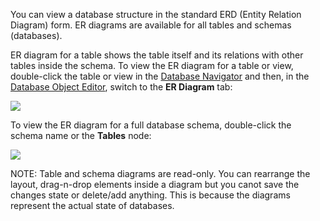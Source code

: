 You can view a database structure in the standard ERD (Entity Relation Diagram) form. ER diagrams are available for all tables and schemas (databases).  

ER diagram for a table shows the table itself and its relations with other tables inside the schema. To view the ER diagram for a table or view, double-click the table or view in the [Database Navigator](https://github.com/serge-rider/dbeaver/wiki/Database-Navigator) and then, in the [Database Object Editor](https://github.com/serge-rider/dbeaver/wiki/Database-Object-Editor), switch to the **ER Diagram** tab:

<img src="https://www.dropbox.com/s/1na71z07tabmhos/ER%20diagram.png?raw=1"/>

To view the ER diagram for a full database schema, double-click the schema name or the **Tables** node:

<img src="https://www.dropbox.com/s/ndtttbnha3kf5eb/ER%20schema.png?raw=1"/>

NOTE: Table and schema diagrams are read-only. You can rearrange the layout, drag-n-drop elements inside a diagram but you canot save the changes state or delete/add anything. This is because the diagrams represent the actual state of databases.
